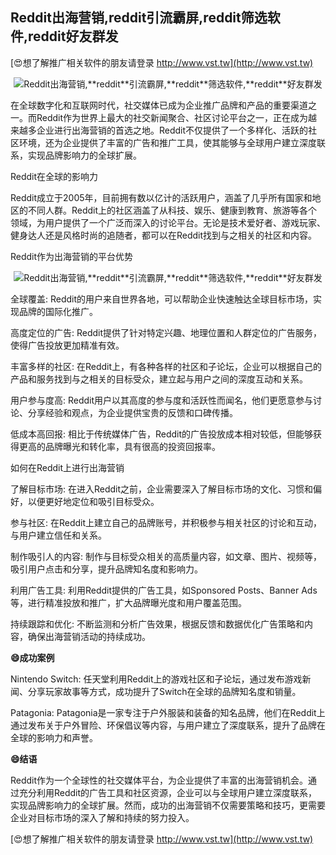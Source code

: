 ## **Reddit出海营销,**reddit**引流霸屏,**reddit**筛选软件,**reddit**好友群发**

[😍想了解推广相关软件的朋友请登录 http://www.vst.tw](http://www.vst.tw)

 <center><img src="https://vst.tw/MP4/tuiguang/png/4.png" alt="Reddit出海营销,**reddit**引流霸屏,**reddit**筛选软件,**reddit**好友群发"></center>

在全球数字化和互联网时代，社交媒体已成为企业推广品牌和产品的重要渠道之一。而Reddit作为世界上最大的社交新闻聚合、社区讨论平台之一，正在成为越来越多企业进行出海营销的首选之地。Reddit不仅提供了一个多样化、活跃的社区环境，还为企业提供了丰富的广告和推广工具，使其能够与全球用户建立深度联系，实现品牌影响力的全球扩展。

Reddit在全球的影响力

Reddit成立于2005年，目前拥有数以亿计的活跃用户，涵盖了几乎所有国家和地区的不同人群。Reddit上的社区涵盖了从科技、娱乐、健康到教育、旅游等各个领域，为用户提供了一个广泛而深入的讨论平台。无论是技术爱好者、游戏玩家、健身达人还是风格时尚的追随者，都可以在Reddit找到与之相关的社区和内容。

Reddit作为出海营销的平台优势

 <center><img src="https://vst.tw/MP4/tuiguang/png/3.png" alt="Reddit出海营销,**reddit**引流霸屏,**reddit**筛选软件,**reddit**好友群发"></center>

全球覆盖: Reddit的用户来自世界各地，可以帮助企业快速触达全球目标市场，实现品牌的国际化推广。

高度定位的广告: Reddit提供了针对特定兴趣、地理位置和人群定位的广告服务，使得广告投放更加精准有效。

丰富多样的社区: 在Reddit上，有各种各样的社区和子论坛，企业可以根据自己的产品和服务找到与之相关的目标受众，建立起与用户之间的深度互动和关系。

用户参与度高: Reddit用户以其高度的参与度和活跃性而闻名，他们更愿意参与讨论、分享经验和观点，为企业提供宝贵的反馈和口碑传播。

低成本高回报: 相比于传统媒体广告，Reddit的广告投放成本相对较低，但能够获得更高的品牌曝光和转化率，具有很高的投资回报率。

如何在Reddit上进行出海营销

了解目标市场: 在进入Reddit之前，企业需要深入了解目标市场的文化、习惯和偏好，以便更好地定位和吸引目标受众。

参与社区: 在Reddit上建立自己的品牌账号，并积极参与相关社区的讨论和互动，与用户建立信任和关系。

制作吸引人的内容: 制作与目标受众相关的高质量内容，如文章、图片、视频等，吸引用户点击和分享，提升品牌知名度和影响力。

利用广告工具: 利用Reddit提供的广告工具，如Sponsored Posts、Banner Ads等，进行精准投放和推广，扩大品牌曝光度和用户覆盖范围。

持续跟踪和优化: 不断监测和分析广告效果，根据反馈和数据优化广告策略和内容，确保出海营销活动的持续成功。

**😄成功案例**

Nintendo Switch: 任天堂利用Reddit上的游戏社区和子论坛，通过发布游戏新闻、分享玩家故事等方式，成功提升了Switch在全球的品牌知名度和销量。

Patagonia: Patagonia是一家专注于户外服装和装备的知名品牌，他们在Reddit上通过发布关于户外冒险、环保倡议等内容，与用户建立了深度联系，提升了品牌在全球的影响力和声誉。

**😄结语**

Reddit作为一个全球性的社交媒体平台，为企业提供了丰富的出海营销机会。通过充分利用Reddit的广告工具和社区资源，企业可以与全球用户建立深度联系，实现品牌影响力的全球扩展。然而，成功的出海营销不仅需要策略和技巧，更需要企业对目标市场的深入了解和持续的努力投入。

[😍想了解推广相关软件的朋友请登录 http://www.vst.tw](http://www.vst.tw)



